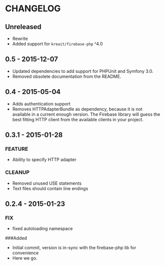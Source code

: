 # CHANGELOG

## Unreleased

* Rewrite
* Added support for `kreait/firebase-php` ^4.0  

## 0.5 - 2015-12-07

* Updated dependencies to add support for PHPUnit and Symfony 3.0.
* Removed obsolete documentation from the README.

## 0.4 - 2015-05-04
* Adds authentication support
* Removes HTTPAdapterBundle as dependency, because it is not available in a current enough version. The Firebase library
  will guess the best fitting HTTP client from the available clients in your project. 

## 0.3.1 - 2015-01-28
### FEATURE
* Ability to specify HTTP adapter

### CLEANUP
* Removed unused USE statements
* Text files should contain line endings

## 0.2.4 - 2015-01-23
### FIX
* fixed autoloading namespace

###Added
* Initial commit, version is in-sync with the firebase-php lib for convenience
* Here we go.
